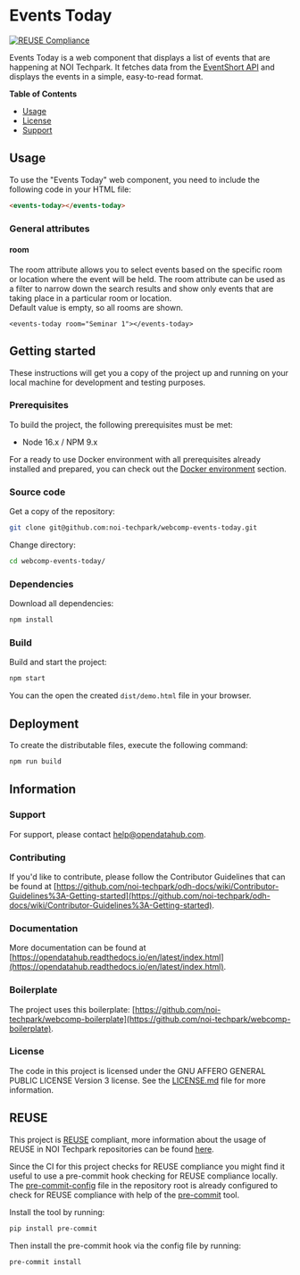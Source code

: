 <!--
SPDX-FileCopyrightText: NOI Techpark <digital@noi.bz.it>

SPDX-License-Identifier: CC0-1.0
-->

# Events Today

[![REUSE Compliance](https://github.com/noi-techpark/webcomp-events-today/actions/workflows/reuse.yml/badge.svg)](https://github.com/noi-techpark/odh-docs/wiki/REUSE#badges)

Events Today is a web component that displays a list of events that are happening at NOI Techpark. It fetches data from the [EventShort API](https://tourism.opendatahub.com/swagger/index.html#/EventShort)  and displays the events in a simple, easy-to-read format.<br>


**Table of Contents**
- [Usage](#usage)
- [License](#license)
- [Support](#support)

## Usage
To use the "Events Today" web component, you need to include the following code in your HTML file: 
```html
<events-today></events-today>
```
### General attributes

#### <b>room</b>
The room attribute allows you to select events based on the specific room or location where the event will be held. The room attribute can be used as a filter to narrow down the search results and show only events that are taking place in a particular room or location.  
Default value is empty, so all rooms are shown.

```
<events-today room="Seminar 1"></events-today>
```

## Getting started

These instructions will get you a copy of the project up and running
on your local machine for development and testing purposes.

### Prerequisites

To build the project, the following prerequisites must be met:

- Node 16.x / NPM 9.x

For a ready to use Docker environment with all prerequisites already installed
and prepared, you can check out the [Docker environment](#docker-environment)
section.

### Source code

Get a copy of the repository:

```bash
git clone git@github.com:noi-techpark/webcomp-events-today.git
```

Change directory:

```bash
cd webcomp-events-today/
```

### Dependencies

Download all dependencies:

```bash
npm install
```

### Build

Build and start the project:

```bash
npm start
```

You can the open the created `dist/demo.html` file in your browser.

## Deployment

To create the distributable files, execute the following command:

```bash
npm run build
```

## Information

### Support

For support, please contact [help@opendatahub.com](mailto:help@opendatahub.com).

### Contributing

If you'd like to contribute, please follow the Contributor Guidelines that can be found at [https://github.com/noi-techpark/odh-docs/wiki/Contributor-Guidelines%3A-Getting-started](https://github.com/noi-techpark/odh-docs/wiki/Contributor-Guidelines%3A-Getting-started).

### Documentation

More documentation can be found at [https://opendatahub.readthedocs.io/en/latest/index.html](https://opendatahub.readthedocs.io/en/latest/index.html).

### Boilerplate

The project uses this boilerplate: [https://github.com/noi-techpark/webcomp-boilerplate](https://github.com/noi-techpark/webcomp-boilerplate).

### License

The code in this project is licensed under the GNU AFFERO GENERAL PUBLIC LICENSE Version 3 license. See the [LICENSE.md](LICENSE.md) file for more information.

## REUSE

This project is [REUSE](https://reuse.software) compliant, more information about the usage of REUSE in NOI Techpark repositories can be found [here](https://github.com/noi-techpark/odh-docs/wiki/Guidelines-for-developers-and-licenses#guidelines-for-contributors-and-new-developers).

Since the CI for this project checks for REUSE compliance you might find it useful to use a pre-commit hook checking for REUSE compliance locally. The [pre-commit-config](.pre-commit-config.yaml) file in the repository root is already configured to check for REUSE compliance with help of the [pre-commit](https://pre-commit.com) tool.

Install the tool by running:
```bash
pip install pre-commit
```
Then install the pre-commit hook via the config file by running:
```bash
pre-commit install
```

